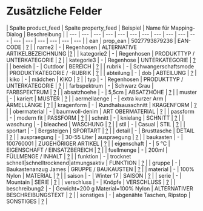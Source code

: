 # Zusätzliche Felder

| Spalte product_feed | Spalte property_feed | Beispiel | Name für Mapping-Dialog | Beschreibung |
| --- | --- | --- | --- | --- | --- | --- | --- | --- | --- | --- | --- | --- | --- | --- | --- | --- |
| ean | prop_ean | 5027793879236 | EAN-CODE | [?](https://docs.8select.io/produkt-export/zusaetzliche-felder/zusaetzliche-felder-beispiele#ean-prop_ean) |
| name2 | - | Regenhosen | ALTERNATIVE ARTIKELBEZEICHNUNG |[?](https://docs.8select.io/produkt-export/zusaetzliche-felder/zusaetzliche-felder-beispiele#name2) |
| kategorie2 | - | Regenhosen | PRODUKTTYP / UNTERKATEGORIE | [?](https://docs.8select.io/produkt-export/zusaetzliche-felder/zusaetzliche-felder-beispiele#kategorie2) |
| kategorie3 | - | Regenhose | UNTERKATEGORIE | [?](https://docs.8select.io/produkt-export/zusaetzliche-felder/zusaetzliche-felder-beispiele#kategorie3) |
| bereich | - | Outdoor | BEREICH | [?](https://docs.8select.io/produkt-export/zusaetzliche-felder/zusaetzliche-felder-beispiele#bereich) |
| rubrik | - | Schwangerschaftsmode | PRODUKTKATEGORIE / -RUBRIK | [?](https://docs.8select.io/produkt-export/zusaetzliche-felder/zusaetzliche-felder-beispiele#rubrik) |
| abteilung | - | dob | ABTEILUNG | [?](https://docs.8select.io/produkt-export/zusaetzliche-felder/zusaetzliche-felder-beispiele#abteilung) |
| kiko | - | mädchen | KIKO | [?](https://docs.8select.io/produkt-export/zusaetzliche-felder/zusaetzliche-felder-beispiele#kiko) |
| typ | - | Regenhosen | PRODUKTTYP / UNTERKATEGORIE | [?](https://docs.8select.io/produkt-export/zusaetzliche-felder/zusaetzliche-felder-beispiele#typ) |
| farbspektrum | - | Schwarz Grau | FARBSPEKTRUM | [?](https://docs.8select.io/produkt-export/zusaetzliche-felder/zusaetzliche-felder-beispiele#farbspektrum) |
| absatzhoehe | - | 5,5cm | ABSATZHÖHE | [?](https://docs.8select.io/produkt-export/zusaetzliche-felder/zusaetzliche-felder-beispiele#absatzhoehe) |
| muster | - | kariert | MUSTER | [?](https://docs.8select.io/produkt-export/zusaetzliche-felder/zusaetzliche-felder-beispiele#muster) |
| aermellaenge | - | extra kurzer Arm | ÄRMELLÄNGE | [?](https://docs.8select.io/produkt-export/zusaetzliche-felder/zusaetzliche-felder-beispiele#aermellaenge) |
| kragenform | - | Rundhalsausschnitt | KRAGENFORM | [?](https://docs.8select.io/produkt-export/zusaetzliche-felder/zusaetzliche-felder-beispiele#kragenform) |
| obermaterial | - | baumwoll-denim | ART OBERMATERIAL | [?](https://docs.8select.io/produkt-export/zusaetzliche-felder/zusaetzliche-felder-beispiele#obermaterial) |
| passform | - | modern fit | PASSFORM | [?](https://docs.8select.io/produkt-export/zusaetzliche-felder/zusaetzliche-felder-beispiele#passform) |
| schnitt | - | knielang | SCHNITT | [?](https://docs.8select.io/produkt-export/zusaetzliche-felder/zusaetzliche-felder-beispiele#schnitt) |
| waschung | - | bleached | WASCHUNG | [?](https://docs.8select.io/produkt-export/zusaetzliche-felder/zusaetzliche-felder-beispiele#waschung) |
| stil | - | Casual | STIL | [?](https://docs.8select.io/produkt-export/zusaetzliche-felder/zusaetzliche-felder-beispiele#stil) |
| sportart | - | Bergsteigen | SPORTART | [?](https://docs.8select.io/produkt-export/zusaetzliche-felder/zusaetzliche-felder-beispiele#sportart) |
| detail | - | Brusttasche | DETAIL | [?](https://docs.8select.io/produkt-export/zusaetzliche-felder/zusaetzliche-felder-beispiele#detail) |
| auspraegung | - | 30-55 Liter | auspraegung | [?](https://docs.8select.io/produkt-export/zusaetzliche-felder/zusaetzliche-felder-beispiele#auspraegung) |
| baukasten | - | 100760001 | ZUGEHÖRIGER ARTIKEL | [?](https://docs.8select.io/produkt-export/zusaetzliche-felder/zusaetzliche-felder-beispiele#baukasten) |
| eigenschaft | - | 5 °C | EIGENSCHAFT / EINSATZBEREICH | [?](https://docs.8select.io/produkt-export/zusaetzliche-felder/zusaetzliche-felder-beispiele#eigenschaft) |
| fuellmenge | - | 200ml | FÜLLMENGE / INHALT | [?](https://docs.8select.io/produkt-export/zusaetzliche-felder/zusaetzliche-felder-beispiele#fuellmenge) |
| funktion | - | trocknet schnell\|schnelltrocknend\|atmungsaktiv | FUNKTION | [?](https://docs.8select.io/produkt-export/zusaetzliche-felder/zusaetzliche-felder-beispiele#funktion) |
| gruppe | - | Baukastenanzug James | GRUPPE / BAUKAUSTEN | [?](https://docs.8select.io/produkt-export/zusaetzliche-felder/zusaetzliche-felder-beispiele#gruppe) |
| material | - | 100% Nylon | MATERIAL | [?](https://docs.8select.io/produkt-export/zusaetzliche-felder/zusaetzliche-felder-beispiele#material) |
| saison | - | Winter 17 | SAISON | [?](https://docs.8select.io/produkt-export/zusaetzliche-felder/zusaetzliche-felder-beispiele#saison) |
| serie | - | Mountain | SERIE | [?](https://docs.8select.io/produkt-export/zusaetzliche-felder/zusaetzliche-felder-beispiele#serie) |
| verschluss | - | Knöpfe | VERSCHLUSS | [?](https://docs.8select.io/produkt-export/zusaetzliche-felder/zusaetzliche-felder-beispiele#verschluss) |
| beschreibung2 | - | Gewicht=200 g Material=100% Nylon | ALTERNATIVER BESCHREIBUNGSTEXT | [?](https://docs.8select.io/produkt-export/zusaetzliche-felder/zusaetzliche-felder-beispiele#beschreibung2) |
| sonstiges | - | abgenähte Taschen, Ripstop | SONSTIGES | [?](https://docs.8select.io/produkt-export/zusaetzliche-felder/zusaetzliche-felder-beispiele#sonstiges) |

